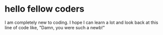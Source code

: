 # hello fellow coders

I am completely new to coding. I hope I can learn a lot and look back at this line of code like, "Damn, you were such a newb!"
